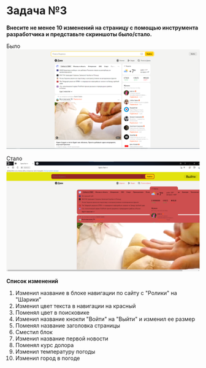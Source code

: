 # Задача №3
**Внесите не менее 10 изменений на страницу с помощью инструмента разработчика и представьте скриншоты было/стало.**

Было
![ФотоСтаройВерисииСайта](images/TheOriginalVersion.png)

Стало
![ФотоНовойВерисииСайта](images/ModifiedVersionOfTheSite.png)

**Список изменений**
1. Изменил название в блоке навигации по сайту с "Ролики" на "Шарики"
2. Изменил цвет текста в навигации на красный
3. Поменял цвет в поисковике 
4. Изменил название кнокпи "Войти" на "Выйти" и изменил ее размер
5. Поменял название заголовка страницы
6. Сместил блок
7. Изменил название первой новости
8. Поменял курс долора
9. Изменил температуру погоды
10. Изменил город в погоде
